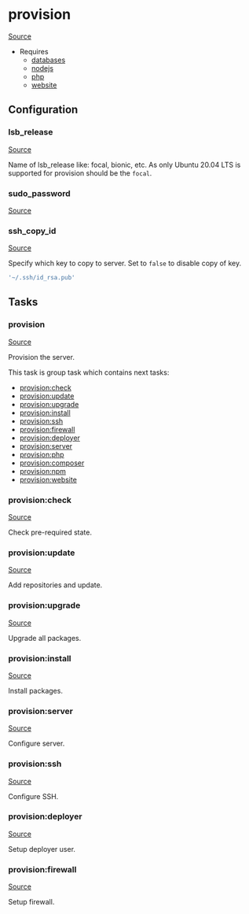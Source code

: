 <!-- DO NOT EDIT THIS FILE! -->
<!-- Instead edit recipe/provision.php -->
<!-- Then run bin/docgen -->

# provision

[Source](/recipe/provision.php)



* Requires
  * [databases](/docs/recipe/provision/databases.md)
  * [nodejs](/docs/recipe/provision/nodejs.md)
  * [php](/docs/recipe/provision/php.md)
  * [website](/docs/recipe/provision/website.md)

## Configuration
### lsb_release
[Source](https://github.com/deployphp/deployer/blob/master/recipe/provision.php#L16)

Name of lsb_release like: focal, bionic, etc.
As only Ubuntu 20.04 LTS is supported for provision should be the `focal`.



### sudo_password
[Source](https://github.com/deployphp/deployer/blob/master/recipe/provision.php#L133)





### ssh_copy_id
[Source](https://github.com/deployphp/deployer/blob/master/recipe/provision.php#L143)

Specify which key to copy to server.
Set to `false` to disable copy of key.

```php title="Default value"
'~/.ssh/id_rsa.pub'
```



## Tasks

### provision
[Source](https://github.com/deployphp/deployer/blob/master/recipe/provision.php#L21)

Provision the server.




This task is group task which contains next tasks:
* [provision:check](/docs/recipe/provision.md#provisioncheck)
* [provision:update](/docs/recipe/provision.md#provisionupdate)
* [provision:upgrade](/docs/recipe/provision.md#provisionupgrade)
* [provision:install](/docs/recipe/provision.md#provisioninstall)
* [provision:ssh](/docs/recipe/provision.md#provisionssh)
* [provision:firewall](/docs/recipe/provision.md#provisionfirewall)
* [provision:deployer](/docs/recipe/provision.md#provisiondeployer)
* [provision:server](/docs/recipe/provision.md#provisionserver)
* [provision:php](/docs/recipe/provision/php.md#provisionphp)
* [provision:composer](/docs/recipe/provision/php.md#provisioncomposer)
* [provision:npm](/docs/recipe/provision/nodejs.md#provisionnpm)
* [provision:website](/docs/recipe/provision/website.md#provisionwebsite)


### provision:check
[Source](https://github.com/deployphp/deployer/blob/master/recipe/provision.php#L37)

Check pre-required state.




### provision:update
[Source](https://github.com/deployphp/deployer/blob/master/recipe/provision.php#L56)

Add repositories and update.




### provision:upgrade
[Source](https://github.com/deployphp/deployer/blob/master/recipe/provision.php#L78)

Upgrade all packages.




### provision:install
[Source](https://github.com/deployphp/deployer/blob/master/recipe/provision.php#L85)

Install packages.




### provision:server
[Source](https://github.com/deployphp/deployer/blob/master/recipe/provision.php#L118)

Configure server.




### provision:ssh
[Source](https://github.com/deployphp/deployer/blob/master/recipe/provision.php#L123)

Configure SSH.




### provision:deployer
[Source](https://github.com/deployphp/deployer/blob/master/recipe/provision.php#L146)

Setup deployer user.




### provision:firewall
[Source](https://github.com/deployphp/deployer/blob/master/recipe/provision.php#L190)

Setup firewall.




